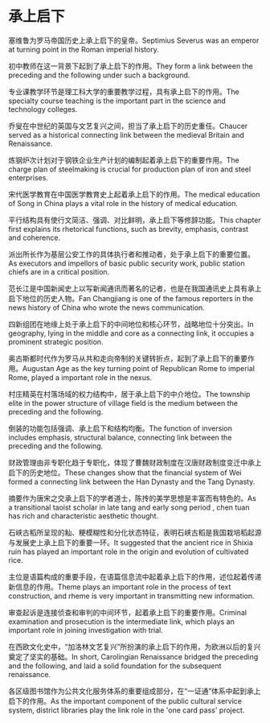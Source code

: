 # 承上启下

<p><span class="chinese">塞维鲁为罗马帝国历史上承上启下的皇帝。</span><span class="english">Septimius Severus was an emperor at turning point in the Roman imperial history.</span></p>

<p><span class="chinese">初中教师在这一背景下起到了承上启下的作用。</span><span class="english">They form a link between the preceding and the following under such a background.</span></p>

<p><span class="chinese">专业课教学环节是理工科大学的重要教学过程，具有承上启下的作用。</span><span class="english">The specialty course teaching is the important part in the science and technology colleges.</span></p>

<p><span class="chinese">乔叟在中世纪的英国与文艺复兴之间，担当了承上启下的历史重任。</span><span class="english">Chaucer served as a historical connecting link between the medieval Britain and Renaissance.</span></p>

<p><span class="chinese">炼钢炉次计划对于钢铁企业生产计划的编制起着承上启下的重要作用。</span><span class="english">The charge plan of steelmaking is crucial for production plan of iron and steel enterprises.</span></p>

<p><span class="chinese">宋代医学教育在中国医学教育史上起着承上启下的作用。</span><span class="english">The medical education of Song in China plays a vital role in the history of medical education.</span></p>

<p><span class="chinese">平行结构具有使行文简洁、强调、对比鲜明，承上启下等修辞功能。</span><span class="english">This chapter first explains its rhetorical functions, such as brevity, emphasis, contrast and coherence.</span></p>

<p><span class="chinese">派出所长作为基层公安工作的具体执行者和推动者，处于承上启下的重要位置。</span><span class="english">As executors and impellors of basic public security work, public station chiefs are in a critical position.</span></p>

<p><span class="chinese">范长江是中国新闻史上以写新闻通讯而著名的记者，也是在我国通讯史上具有承上启下地位的历史人物。</span><span class="english">Fan Changjiang is one of the famous reporters in the news history of China who wrote the news communication.</span></p>

<p><span class="chinese">四新组团在地缘上处于承上启下的中间地位和核心环节，战略地位十分突出。</span><span class="english">In geography, lying in the middle and core as a connecting link, it occupies a prominent strategic position.</span></p>

<p><span class="chinese">奥古斯都时代作为罗马从共和走向帝制的关键转折点，起到了承上启下的重要作用。</span><span class="english">Augustan Age as the key turning point of Republican Rome to imperial Rome, played a important role in the nexus.</span></p>

<p><span class="chinese">村庄精英在村落场域的权力结构中，居于承上启下的中介地位。</span><span class="english">The township elite in the power structure of village field is the medium between the preceding and the following.</span></p>

<p><span class="chinese">倒装的功能包括强调、承上启下和结构均衡。</span><span class="english">The function of inversion includes emphasis, structural balance, connecting link between the preceding and the following.</span></p>

<p><span class="chinese">财政管理由非专职化趋于专职化，体现了曹魏财政制度在汉唐财政制度变迁中承上启下的历史地位。</span><span class="english">These changes show that the financial system of Wei formed a connecting link between the Han Dynasty and the Tang Dynasty.</span></p>

<p><span class="chinese">摘要作为唐宋之交承上启下的学者道士，陈抟的美学思想是丰富而有特色的。</span><span class="english">As a transitional taoist scholar in late tang and early song period , chen tuan has rich and characteristic aesthetic thought.</span></p>

<p><span class="chinese">石峡古稻所呈现的籼、粳模糊性和分化状态特征，表明石峡古稻是我国栽培稻起源与发展史上承上启下的重要一环。</span><span class="english">It suggested that the ancient rice in Shixia ruin has played an important role in the origin and evolution of cultivated rice.</span></p>

<p><span class="chinese">主位是语篇构成的重要手段，在语篇信息流中起着承上启下的作用，述位起着传递新信息的作用。</span><span class="english">Theme plays an important role in the process of text construction, and rheme is very important in transmitting new information.</span></p>

<p><span class="chinese">审查起诉是连接侦查和审判的中间环节，起着承上启下的重要作用。</span><span class="english">Criminal examination and prosecution is the intermediate link, which plays an important role in joining investigation with trial.</span></p>

<p><span class="chinese">在西欧文化史中，“加洛林文艺复兴”所扮演的承上启下的作用，为欧洲以后的复兴奠定了坚实的基础。</span><span class="english">In short, Carolingian Renaissance bridged the preceding and the following, and laid a solid foundation for the subsequent renaissance.</span></p>

<p><span class="chinese">各区级图书馆作为公共文化服务体系的重要组成部分，在“一证通”体系中起到承上启下的作用。</span><span class="english">As the important component of the public cultural service system, district libraries play the link role in the 'one card pass' project.</span></p>

